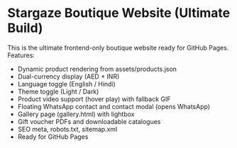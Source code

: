 # Stargaze Boutique Website (Ultimate Build)

This is the ultimate frontend-only boutique website ready for GitHub Pages.
Features:
- Dynamic product rendering from assets/products.json
- Dual-currency display (AED + INR)
- Language toggle (English / Hindi)
- Theme toggle (Light / Dark)
- Product video support (hover play) with fallback GIF
- Floating WhatsApp contact and contact modal (opens WhatsApp)
- Gallery page (gallery.html) with lightbox
- Gift voucher PDFs and downloadable catalogues
- SEO meta, robots.txt, sitemap.xml
- Ready for GitHub Pages

